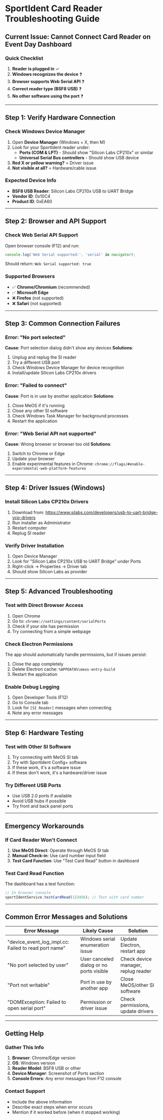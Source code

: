 # SportIdent Card Reader Troubleshooting Guide

## Current Issue: Cannot Connect Card Reader on Event Day Dashboard

### Quick Checklist
1. **Reader is plugged in** ✓
2. **Windows recognizes the device** ❓
3. **Browser supports Web Serial API** ❓  
4. **Correct reader type (BSF8 USB)** ❓
5. **No other software using the port** ❓

---

## Step 1: Verify Hardware Connection

### Check Windows Device Manager
1. Open **Device Manager** (Windows + X, then M)
2. Look for your SportIdent reader under:
   - **Ports (COM & LPT)** - Should show "Silicon Labs CP210x" or similar
   - **Universal Serial Bus controllers** - Should show USB device
3. **Red X or yellow warning?** = Driver issue
4. **Not visible at all?** = Hardware/cable issue

### Expected Device Info
- **BSF8 USB Reader**: Silicon Labs CP210x USB to UART Bridge
- **Vendor ID**: 0x10C4
- **Product ID**: 0xEA60

---

## Step 2: Browser and API Support

### Check Web Serial API Support
Open browser console (F12) and run:
```javascript
console.log('Web Serial supported:', 'serial' in navigator);
```
Should return: `Web Serial supported: true`

### Supported Browsers
- ✅ **Chrome/Chromium** (recommended)
- ✅ **Microsoft Edge**
- ❌ **Firefox** (not supported)
- ❌ **Safari** (not supported)

---

## Step 3: Common Connection Failures

### Error: "No port selected"
**Cause**: Port selection dialog didn't show any devices
**Solutions**:
1. Unplug and replug the SI reader
2. Try a different USB port
3. Check Windows Device Manager for device recognition
4. Install/update Silicon Labs CP210x drivers

### Error: "Failed to connect"
**Cause**: Port is in use by another application
**Solutions**:
1. Close MeOS if it's running
2. Close any other SI software
3. Check Windows Task Manager for background processes
4. Restart the application

### Error: "Web Serial API not supported"
**Cause**: Wrong browser or browser too old
**Solutions**:
1. Switch to Chrome or Edge
2. Update your browser
3. Enable experimental features in Chrome: `chrome://flags/#enable-experimental-web-platform-features`

---

## Step 4: Driver Issues (Windows)

### Install Silicon Labs CP210x Drivers
1. Download from: https://www.silabs.com/developers/usb-to-uart-bridge-vcp-drivers
2. Run installer as Administrator
3. Restart computer
4. Replug SI reader

### Verify Driver Installation
1. Open Device Manager
2. Look for "Silicon Labs CP210x USB to UART Bridge" under Ports
3. Right-click → Properties → Driver tab
4. Should show Silicon Labs as provider

---

## Step 5: Advanced Troubleshooting

### Test with Direct Browser Access
1. Open Chrome
2. Go to: `chrome://settings/content/serialPorts`
3. Check if your site has permission
4. Try connecting from a simple webpage

### Check Electron Permissions
The app should automatically handle permissions, but if issues persist:
1. Close the app completely
2. Delete Electron cache: `%APPDATA%\meos-entry-build`
3. Restart the application

### Enable Debug Logging
1. Open Developer Tools (F12)
2. Go to Console tab
3. Look for `[SI Reader]` messages when connecting
4. Note any error messages

---

## Step 6: Hardware Testing

### Test with Other SI Software
1. Try connecting with MeOS SI tab
2. Try with SportIdent Config+ software
3. If these work, it's a software issue
4. If these don't work, it's a hardware/driver issue

### Try Different USB Ports
- Use USB 2.0 ports if available
- Avoid USB hubs if possible
- Try front and back panel ports

---

## Emergency Workarounds

### If Card Reader Won't Connect
1. **Use MeOS Direct**: Operate through MeOS SI tab
2. **Manual Check-in**: Use card number input field
3. **Test Card Function**: Use "Test Card Read" button in dashboard

### Test Card Read Function
The dashboard has a test function:
```javascript
// In browser console
sportIdentService.testCardRead(123456); // Test with card number
```

---

## Common Error Messages and Solutions

| Error Message | Likely Cause | Solution |
|---------------|--------------|----------|
| "device_event_log_impl.cc: Failed to read port name" | Windows serial enumeration issue | Update Electron, restart app |
| "No port selected by user" | User canceled dialog or no ports visible | Check device manager, replug reader |
| "Port not writable" | Port in use by another app | Close MeOS/other SI software |
| "DOMException: Failed to open serial port" | Permission or driver issue | Check permissions, update drivers |

---

## Getting Help

### Gather This Info
1. **Browser**: Chrome/Edge version
2. **OS**: Windows version
3. **Reader Model**: BSF8 USB or other
4. **Device Manager**: Screenshot of Ports section
5. **Console Errors**: Any error messages from F12 console

### Contact Support
- Include the above information
- Describe exact steps when error occurs
- Mention if it worked before (when it stopped working)